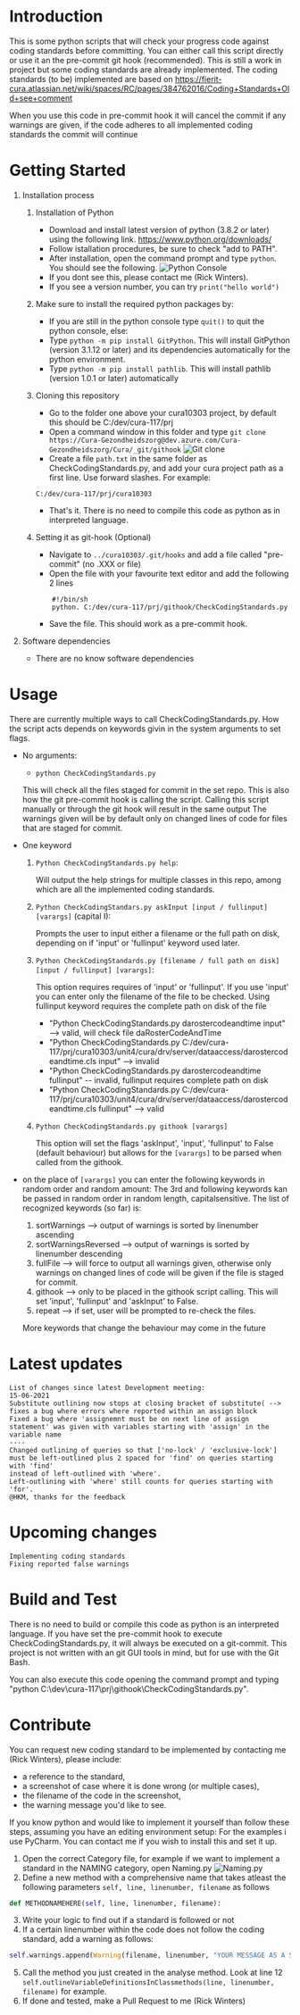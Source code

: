 # Introduction 
This is some python scripts that will check your progress code against coding standards before committing. 
You can either call this script directly or use it an the pre-commit git hook (recommended).
This is still a work in project but some coding standards are already implemented. 
The coding standards (to be) implemented are based on https://fierit-cura.atlassian.net/wiki/spaces/RC/pages/384762016/Coding+Standards+Old+see+comment

When you use this code in pre-commit hook it will cancel the commit if any warnings are given, if the code adheres to all implemented coding standards the commit will continue


# Getting Started
1. Installation process

    1. Installation of Python
        * Download and install latest version of python (3.8.2 or later) using the following link. https://www.python.org/downloads/ 
        * Follow istallation procedures, be sure to check "add to PATH". 
        * After installation, open the command prompt and type `python`. You should see the following. 
        ![Python Console](Documentation/Pictures/pythoncommandwindow.PNG)
        * If you dont see this, please contact me (Rick Winters).
        * If you see a version number, you can try `print("hello world")`

    2. Make sure to install the required python packages by:
        * If you are still in the python console type `quit()` to quit the python console, else:
        * Type `python -m pip install GitPython`. This will install GitPython (version 3.1.12 or later) and its dependencies automatically for the python environment.
        * Type `python -m pip install pathlib`. This will install pathlib (version 1.0.1 or later) automatically

    3. Cloning this repository
        * Go to the folder one above your cura10303 project, by default this should be C:/dev/cura-117/prj
        * Open a command window in this folder and type `git clone https://Cura-Gezondheidszorg@dev.azure.com/Cura-Gezondheidszorg/Cura/_git/githook`
        ![Git clone](Documentation/Pictures/git_clone.PNG)
        * Create a file `path.txt` in the same folder as CheckCodingStandards.py, and add your cura project path as a first line. Use forward slashes.
          For example:
        ```
        C:/dev/cura-117/prj/cura10303
        ```
        * That's it. There is no need to compile this code as python as in interpreted language. 
    
    4. Setting it as git-hook (Optional)
        * Navigate to `../cura10303/.git/hooks` and add a file called "pre-commit" (no .XXX or file)
        * Open the file with your favourite text editor and add the following 2 lines
        ```
            #!/bin/sh
            python. C:/dev/cura-117/prj/githook/CheckCodingStandards.py
        ```
        * Save the file. This should work as a pre-commit hook. 

2.	Software dependencies 
    * There are no know software dependencies

# Usage
There are currently multiple ways to call CheckCodingStandards.py.
How the script acts depends on keywords givin in the system arguments to set flags.  

* No arguments:
    - `python CheckCodingStandards.py`
    
    This will check all the files staged for commit in the set repo. This is also how the git pre-commit hook is calling the script. 
    Calling this script manually or through the git hook will result in the same output
    The warnings given will be by default only on changed lines of code for files that are staged for commit. 

* One keyword
    1) `Python CheckCodingStandards.py help`:
    
        Will output the help strings for multiple classes in this repo, among which are all the implemented coding standards.
    
    2) `Python CheckCodingStandars.py askInput [input / fullinput] [varargs]` (capital I):
    
        Prompts the user to input either a filename or the full path on disk, depending on if 'input' or 'fullinput' keyword used later.
    
    3) `Python CheckCodingStandards.py [filename / full path on disk] [input / fullinput] [varargs]`:
    
        This option requires requires of 'input' or 'fullinput'. If you use 'input' you can enter only the filename of the file to be checked. Using fullinput keyword requires the complete path on disk of the file
    
        - "Python CheckCodingStandards.py darostercodeandtime input" --> valid, will check file daRosterCodeAndTime
        - "Python CheckCodingStandards.py C:/dev/cura-117/prj/cura10303/unit4/cura/drv/server/dataaccess/darostercodeandtime.cls input" --> invalid
        - "Python CheckCodingStandards.py darostercodeandtime fullinput" -- invalid, fullinput requires complete path on disk
        - "Python CheckCodingStandards.py C:/dev/cura-117/prj/cura10303/unit4/cura/drv/server/dataaccess/darostercodeandtime.cls fullinput" --> valid 
    
    4) `Python CheckCodingStandards.py githook [varargs]`
    
        This option will set the flags 'askInput', 'input', 'fullinput' to False (default behaviour) but allows for the `[varargs]` to be parsed when called from the githook. 
    
* on the place of `[varargs]` you can enter the following keywords in random order and random amount:
    The 3rd and following keywords kan be passed in random order in random length, capitalsensitive. The list of recognized keywords (so far) is:
    1) sortWarnings --> output of warnings is sorted by linenumber ascending
    2) sortWarningsReversed --> output of warnings is sorted by linenumber descending
    3) fullFile --> will force to output all warnings given, otherwise only warnings on changed lines of code will be given if the file is staged for commit.
    4) githook --> only to be placed in the githook script calling. This will set 'input', 'fullinput' and 'askInput' to False.
    5) repeat --> if set, user will be prompted to re-check the files.   
    
    More keywords that change the behaviour may come in the future 

# Latest updates
    List of changes since latest Development meeting: 
    15-06-2021
    Substitute outlining now stops at closing bracket of substitute( --> fixes a bug where errors where reported within an assign block
    Fixed a bug where 'assignemnt must be on next line of assign statement' was given with variables starting with 'assign' in the variable name
    ----
    Changed outlining of queries so that ['no-lock' / 'exclusive-lock'] must be left-outlined plus 2 spaced for 'find' on queries starting with 'find'
    instead of left-outlined with 'where'.
    Left-outlining with 'where' still counts for queries starting with 'for'. 
    @HKM, thanks for the feedback
    
# Upcoming changes
    Implementing coding standards
    Fixing reported false warnings

# Build and Test
There is no need to build or compile this code as python is an interpreted language.
If you have set the pre-commit hook to execute CheckCodingStandards.py, it will always be executed on a git-commit. 
This project is not written with an git GUI tools in mind, but for use with the Git Bash. 

You can also execute this code opening the command prompt and typing "python C:\dev\cura-117\prj\githook\CheckCodingStandards.py". 


# Contribute
You can request new coding standard to be implemented by contacting me (Rick Winters), please include:
* a reference to the standard,
* a screenshot of case where it is done wrong (or multiple cases),
* the filename of the code in the screenshot,
* the warning message you'd like to see. 

If you know python and would like to implement it yourself than follow these steps, assuming you have an editing environment setup:
For the examples i use PyCharm. You can contact me if you wish to install this and set it up. 
1. Open the correct Category file, for example if we want to implement a standard in the NAMING category, open Naming.py
    ![Naming.py](Documentation/Pictures/namingpy.png)
2. Define a new method with a comprehensive name that takes atleast the following parameters `self, line, linenumber, filename` as follows
``` Python
def METHODNAMEHERE(self, line, linenumber, filename):
```
3. Write your logic to find out if a standard is followed or not
4. If a certain linenumber within the code does not follow the coding standard, add a warning as follows: 
``` Python
self.warnings.append(Warning(filename, linenumber, "YOUR MESSAGE AS A STRING HERE"))
```
5. Call the method you just created in the analyse method. Look at line 12 `self.outlineVariableDefinitionsInClassmethods(line, linenumber, filename)` for example.
6. If done and tested, make a Pull Request to me (Rick Winters)